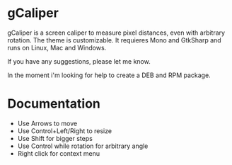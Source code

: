 gCaliper
========

gCaliper is a screen caliper to measure pixel distances, even with arbitrary rotation. The theme is customizable. It requieres Mono and GtkSharp and runs on Linux, Mac and Windows.

If you have any suggestions, please let me know.

In the moment i'm looking for help to create a DEB and RPM package.

Documentation
=============

* Use Arrows to move
* Use Control+Left/Right to resize
* Use Shift for bigger steps
* Use Control while rotation for arbitrary angle
* Right click for context menu
